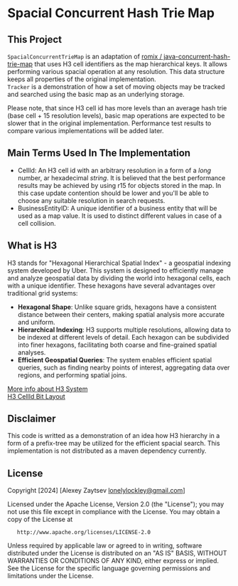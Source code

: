# Spacial Concurrent Hash Trie Map

## This Project
`SpacialConcurrentTrieMap` is an adaptation of [romix / java-concurrent-hash-trie-map](https://github.com/romix/java-concurrent-hash-trie-map) that uses H3 cell identifiers as the map hierarchical keys. It allows performing various spacial operation at any resolution. This data structure keeps all properties of the original implementation.<br />
`Tracker` is a demonstration of how a set of moving objects may be tracked and searched using the basic map as an underlying storage.

Please note, that since H3 cell id has more levels than an average hash trie (base cell + 15 resolution levels), basic map operations are expected to be slower that in the original implementation. Performance test results to compare various implementations will be added later.

## Main Terms Used In The Implementation
- CellId: An H3 cell id with an arbitrary resolution in a form of a *long* number, ar hexadecimal *string*. It is believed that the best performance results may be achieved by using r15 for objects stored in the map. In this case update contention should be lower and you'll be able to choose any suitable resolution in search requests.
- BusinessEntityID: A unique identifier of a business entity that will be used as a map value. It is used to distinct different values in case of a cell collision.

## What is H3

H3 stands for "Hexagonal Hierarchical Spatial Index" - a geospatial indexing system developed by Uber. This system is designed to efficiently manage and analyze geospatial data by dividing the world into hexagonal cells, each with a unique identifier. These hexagons have several advantages over traditional grid systems:
- **Hexagonal Shape**: Unlike square grids, hexagons have a consistent distance between their centers, making spatial analysis more accurate and uniform.
- **Hierarchical Indexing**: H3 supports multiple resolutions, allowing data to be indexed at different levels of detail. Each hexagon can be subdivided into finer hexagons, facilitating both coarse and fine-grained spatial analyses.
- **Efficient Geospatial Queries**: The system enables efficient spatial queries, such as finding nearby points of interest, aggregating data over regions, and performing spatial joins.

[More info about H3 System](https://www.uber.com/en-TR/blog/h3/) <br />
[H3 CellId Bit Layout](https://h3geo.org/docs/core-library/h3indexing)

## Disclaimer

This code is writted as a demonstration of an idea how H3 hierarchy in a form of a prefix-tree may be utilized for the efficient spacial search. This implementation is not distributed as a maven dependency currently.

## License

Copyright [2024] [Alexey Zaytsev <lonelylockley@gmail.com>]

Licensed under the Apache License, Version 2.0 (the "License");
you may not use this file except in compliance with the License.
You may obtain a copy of the License at

       http://www.apache.org/licenses/LICENSE-2.0

Unless required by applicable law or agreed to in writing, software
distributed under the License is distributed on an "AS IS" BASIS,
WITHOUT WARRANTIES OR CONDITIONS OF ANY KIND, either express or implied.
See the License for the specific language governing permissions and
limitations under the License.
